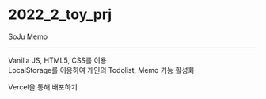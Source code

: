 # 2022_2_toy_prj

SoJu Memo

---
Vanilla JS, HTML5, CSS를 이용 <br/>
LocalStorage를 이용하여 개인의 Todolist, Memo 기능 활성화

Vercel을 통해 배포하기

<!-- 2023.03.02 Win Laptop github check -->
<!-- 2023.03.02 desktop github check -->